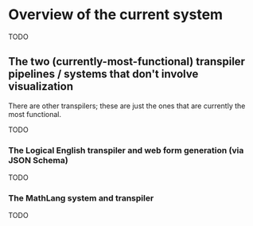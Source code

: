 # Overview of the current system

TODO 

## The two (currently-most-functional) transpiler pipelines / systems that don't involve visualization

There are other transpilers; these are just the ones that are currently the most functional.


TODO

### The Logical English transpiler and web form generation (via JSON Schema)

TODO

### The MathLang system and transpiler

TODO